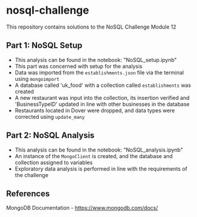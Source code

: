 # nosql-challenge

This repository contains solutions to the NoSQL Challenge Module 12

## Part 1: NoSQL Setup

* This analysis can be found in the notebook: "NoSQL_setup.ipynb"
* This part was concerned with setup for the analysis
* Data was imported from the `establishments.json` file via the terminal using `mongoimport`
* A database called 'uk_food' with a collection called `establishments` was created
* A new restaurant was input into the collection, its insertion verified and 'BusinessTypeID' updated in line with other businesses in the database
* Restaurants located in Dover were dropped, and data types were corrected using `update_many`

## Part 2: NoSQL Analysis

* This analysis can be found in the notebook: "NoSQL_analysis.ipynb"
* An instance of the `MongoClient` is created, and the database and collection assigned to variables
* Exploratory data analysis is performed in line with the requirements of the challenge

## References

MongoDB Documentation - https://www.mongodb.com/docs/